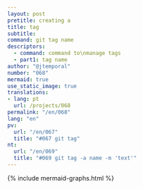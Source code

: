 ```yaml
---
layout: post
pretitle: creating a
title: tag
subtitle:
command: git tag name
descriptors:
  - command: command to\nmanage tags
  - part1: tag name
author: "@jtemporal"
number: "068"
mermaid: true
use_static_image: true
translations:
- lang: pt
  url: /projects/068
permalink: "/en/068"
lang: "en"
pv:
  url: "/en/067"
  title: "#067 git tag"
nt:
  url: "/en/069"
  title: "#069 git tag -a name -m 'text'"
---
```


{% include mermaid-graphs.html %}